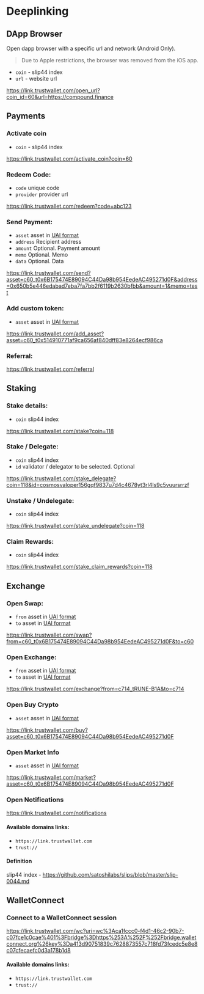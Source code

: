 # Deeplinking

## DApp Browser

Open dapp browser with a specific url and network (Android Only).

> Due to Apple restrictions, the browser was removed from the iOS app.

- `coin` - slip44 index
- `url` - website url

https://link.trustwallet.com/open_url?coin_id=60&url=https://compound.finance

## Payments

### Activate coin

- `coin` - slip44 index

https://link.trustwallet.com/activate_coin?coin=60


### Redeem Code:

- `code` unique code
- `provider` provider url

https://link.trustwallet.com/redeem?code=abc123

### Send Payment:

- `asset` asset in [UAI format](/assets/universal_asset_id.md)
- `address` Recipient address
- `amount` Optional. Payment amount
- `memo` Optional. Memo
- `data` Optional. Data

https://link.trustwallet.com/send?asset=c60_t0x6B175474E89094C44Da98b954EedeAC495271d0F&address=0x650b5e446edabad7eba7fa7bb2f6119b2630bfbb&amount=1&memo=test

### Add custom token:

- `asset` asset in [UAI format](/assets/universal_asset_id.md)

https://link.trustwallet.com/add_asset?asset=c60_t0x514910771af9ca656af840dff83e8264ecf986ca

### Referral:

https://link.trustwallet.com/referral

## Staking

### Stake details:

- `coin` slip44 index

https://link.trustwallet.com/stake?coin=118

### Stake / Delegate:

- `coin` slip44 index
- `id` validator / delegator to be selected. Optional

https://link.trustwallet.com/stake_delegate?coin=118&id=cosmosvaloper156gqf9837u7d4c4678yt3rl4ls9c5vuursrrzf

### Unstake / Undelegate:

- `coin` slip44 index

https://link.trustwallet.com/stake_undelegate?coin=118

### Claim Rewards:

- `coin` slip44 index

https://link.trustwallet.com/stake_claim_rewards?coin=118

## Exchange

### Open Swap:

- `from` asset in [UAI format](/assets/universal_asset_id.md)
- `to` asset in [UAI format](/assets/universal_asset_id.md)

https://link.trustwallet.com/swap?from=c60_t0x6B175474E89094C44Da98b954EedeAC495271d0F&to=c60

### Open Exchange:

- `from` asset in [UAI format](/assets/universal_asset_id.md)
- `to` asset in [UAI format](/assets/universal_asset_id.md)

https://link.trustwallet.com/exchange?from=c714_tRUNE-B1A&to=c714

### Open Buy Crypto

- `asset` asset in [UAI format](/assets/universal_asset_id.md)

https://link.trustwallet.com/buy?asset=c60_t0x6B175474E89094C44Da98b954EedeAC495271d0F

### Open Market Info

- `asset` asset in [UAI format](/assets/universal_asset_id.md)

https://link.trustwallet.com/market?asset=c60_t0x6B175474E89094C44Da98b954EedeAC495271d0F

### Open Notifications

https://link.trustwallet.com/notifications

#### Available domains links:

- `https://link.trustwallet.com`
- `trust://`

#### Definition

slip44 index - https://github.com/satoshilabs/slips/blob/master/slip-0044.md


## WalletConnect

### Connect to a WalletConnect session

https://link.trustwallet.com/wc?uri=wc%3Aca1fccc0-f4d1-46c2-90b7-c07fce1c0cae%401%3Fbridge%3Dhttps%253A%252F%252Fbridge.walletconnect.org%26key%3Da413d90751839c7628873557c718fd73fcedc5e8e8c07cfecaefc0d3a178b1d8

#### Available domains links:

- `https://link.trustwallet.com`
- `trust://`
